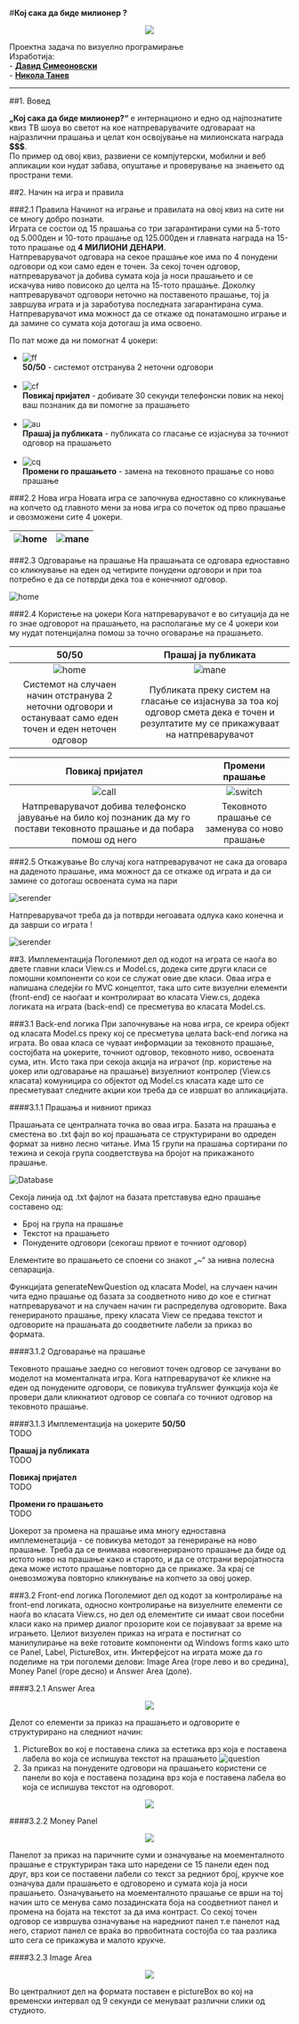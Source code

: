 #**Кој сака да биде милионер ?**

<p align="center">
  <img src="http://zase.mk/wp-content/uploads/2013/11/Logo_of_Milioner.jpg">
</p>

Проектна задача по визуелно програмирање <br>
  Изработија: <br>
    - [**Давид Симеоновски**](https://github.com/Dekacc) <br>
    - [**Никола Танев**](https://github.com/tanevnik)
    
  ---
 
 
##1. Вовед

<b>„Кој сака да биде милионер?“</b> е интернационо и едно од најпознатите квиз ТВ шоуа во светот на кое натпреварувачите одговараат на најразлични прашања и целат кон освојување на милионската награда <b>$$$</b>. <br>
По пример од овој квиз, развиени се компјутерски, мобилни и веб апликации кои нудат забава, опуштање и проверување на знаењето од пространи теми.
<br>



##2. Начин на игра и правила

###2.1 Правила
Начинот на играње и правилата на овој квиз на сите ни се многу добро познати. <br> 
Играта се состои од 15 прашања со три загарантирани суми на 5-тото од 5.000ден и 10-тото прашање од 125.000ден и главната награда на 15-тото прашање од <b>4 МИЛИОНИ ДЕНАРИ</b>. <br>
Натпреварувачот одговара на секое прашање кое има по 4 понудени одговори од кои само еден е точен. За секој точен одговор, натпреварувачот ја добива сумата која ја носи прашањето и се искачува ниво повисоко до целта на 15-тото прашање. Доколку наптреварувачот одговори неточно на поставеното прашање, тој ја завршува играта и ја заработува последната загарантирана сума. Натпреварувачот има можност да се откаже од понатамошно играње и да замине со сумата која дотогаш ја има освоено.<br>

[50/50]: https://github.com/tanevnik/remote-repo/tree/master/DocumentImages/ff.png "50/50"
[callFriend]: https://github.com/adam-p/markdown-here/raw/master/src/common/images/icon48.png "Повикај пријател"
[askAudience]: https://github.com/adam-p/markdown-here/raw/master/src/common/images/icon48.png "Прашај ја публиката"
[change]: https://github.com/adam-p/markdown-here/raw/master/src/common/images/icon48.png "Промени го прашањето"

По пат може да ни помогнат 4 џокери:
* ![ff](https://github.com/tanevnik/Millionaire/blob/develop/Millionaire/Resources/_5050.png?raw=true "50/50") <br> <b>50/50</b> - системот отстранува 2 неточни одговори <br> <br>
* ![cf](https://github.com/tanevnik/Millionaire/blob/develop/Millionaire/Resources/phone.png?raw=true "Повикај пријател") <br> <b>Повикај пријател</b> - добивате 30 секунди телефонски повик на некој ваш познаник да ви помогне за прашањето <br> <br>
* ![au](https://github.com/tanevnik/Millionaire/blob/develop/Millionaire/Resources/audience.png?raw=true "Прашај ја публиката") <br> <b>Прашај ја публиката</b> - публиката со гласање се изјаснува за точниот одговор на прашањето <br> <br> 
* ![cq](https://github.com/tanevnik/Millionaire/blob/develop/Millionaire/Resources/_switch.png?raw=true "Промени го прашањето") <br> <b>Промени го прашањето</b> - замена на тековното прашање со ново прашање <br> 

###2.2 Нова игра
Новата игра се започнува едноставно со кликнување на копчето од главното мени за нова игра со почеток од прво прашање и овозможени сите 4 џокери.

![home](https://github.com/tanevnik/Millionaire/blob/develop/DocumentationImages/homeScreen.png?raw=true)  |  ![mane](https://github.com/tanevnik/Millionaire/blob/develop/DocumentationImages/mainScreen.png?raw=true)
:-------------------------:|:-------------------------:


###2.3 Одговарање на прашање
На прашањата се одговара едноставно со кликнување на еден од четирите понудени одговори и при тоа потребно е да се потврди дека тоа е конечниот одговор.

![home](https://github.com/tanevnik/Millionaire/blob/develop/DocumentationImages/selectAnswere.png?raw=true)


###2.4 Користење на џокери
Кога натпреварувачот е во ситуација да не го знае одговорот на прашањето, на располагање му се 4 џокери кои му нудат потенцијална помош за точно оговарање на прашањето.

50/50                      |  Прашај ја публиката
:-------------------------:|:-------------------------:
![home](https://github.com/tanevnik/Millionaire/blob/develop/DocumentationImages/fiftyFifty.png?raw=true)  |  ![mane](https://github.com/tanevnik/Millionaire/blob/develop/DocumentationImages/audiance.png?raw=true)
Системот на случаен начин отстранува 2 неточни одговори и остануваат само еден точен и еден неточен одговор | Публиката преку систем на гласање се изјаснува за тоа кој одговор смета дека е точен и резултатите му се прикажуваат на натпреварувачот

Повикај пријател           |  Промени прашање
:-------------------------:|:-------------------------:
![call](https://github.com/tanevnik/Millionaire/blob/develop/DocumentationImages/friend.png?raw=true)  |  ![switch](https://github.com/tanevnik/Millionaire/blob/develop/DocumentationImages/change.png?raw=true)
Натпреварувачот добива телефонско јавување на било кој познаник да му го постави тековното прашање и да побара помош од него | Тековното прашање се заменува со ново прашање

###2.5 Откажување
Во случај кога натпреварувачот не сака да оговара на даденото прашање, има можност да се откаже од играта и да си замине со дотогаш освоената сума на пари

![serender](https://github.com/tanevnik/Millionaire/blob/develop/DocumentationImages/serender1.png?raw=true)

Натпреварувачот треба да ја потврди негоавата одлука како конечна и да заврши со играта !

![serender](https://github.com/tanevnik/Millionaire/blob/develop/DocumentationImages/serender2.png?raw=true)



##3. Имплементација
Поголемиот дел од кодот на играта се наоѓа во двете главни класи View.cs и Model.cs, додека сите други класи се помошни компоненти со кои се служат овие две класи. Оваа игра е напишана следејќи го MVC концептот, така што сите визуелни елементи (front-end) се наоѓаат и  контролираат во класата View.cs, додека логиката на играта (back-end) се пресметува во класата Model.cs.

###3.1 Back-end логика
При започнување на нова игра, се креира објект од класата Model.cs преку кој се пресметува целата back-end логика на играта. Во оваа класа се чуваат информации за тековното прашање, состојбата на џокерите, точниот одговор, тековното ниво, освоената сума, итн. Исто така при секоја акција на играчот (пр. користење на џокер или одговарање на прашање) визуелниот контролер (View.cs класата) комуницира со објектот од Model.cs класата каде што се пресметуваат следните акции кои треба да се извршат во апликацијата.

####3.1.1 Прашања и нивниот приказ

Прашањата се централната точка во оваа игра. Базата на прашања е сместена во .txt фајл во кој прашањата се структурирани во одреден формат за нивно лесно читање. Има 15 групи на прашања сортирани по тежина и секоја група соодветствува на бројот на прикажаното прашање. 

![Database](https://github.com/tanevnik/Millionaire/blob/develop/DocumentationImages/questionDatabase.png?raw=true)

Секоја линија од .txt фајлот на базата претставува едно прашање составено од:
  * Број на група на прашање
  * Текстот на прашањето
  * Понудените одговори (секогаш првиот е точниот одговор)

Елементите во прашањето се споени со знакот „~“ за нивна полесна сепарација.  

Функцијата generateNewQuestion од класата Model, на случаен начин чита едно прашање од базата за соодветното ниво до кое е стигнат натпреварувачот и на случаен начин ги распределува одговорите. Вака генерираното прашање, преку класата View се предава текстот и одговорите на прашањата до соодветните лабели за приказ во формата.

####3.1.2 Одговарање на прашање

Тековното прашање заедно со неговиот точен одговор се зачувани во моделот на моменталната игра. Кога натпреварувачот ќе кликне на еден од понудените одговори, се повикува tryAnswer функција која ќе провери дали кликнатиот одговор се совпаѓа со точниот одговор на тековното прашање.


####3.1.3 Имплементација на џокерите
<b>50/50</b><br>
TODO

<b>Прашај ја публиката</b><br>
TODO

<b>Повикај пријател</b><br>
TODO

<b>Промени го прашањето</b><br>
TODO

Џокерот за промена на прашање има многу едноставна имплеменетација - се повикува методот за генерирање на ново прашање. Треба да се внимава новогенерираното прашање да биде од истото ниво на прашање како и старото, и да се отстрани веројатноста дека може истото прашање повторно да се прикаже. За крај се оневозможува повторно кликнување на копчето за овој џокер.

###3.2 Front-end логика
Поголемиот дел од кодот за контролирање на front-end логиката, односно контролирање на визуелните елементи се наоѓа во класата View.cs, но дел од елементите си имаат свои посебни класи како на пример диалог прозорите кои се појавуваат за време на играњето. Целиот визуелен приказ на играта е постигнат со манипулирање на веќе готовите компоненти од Windows forms како што се Panel, Label, PictureBox, итн. Интерфејсот на играта може да го поделиме на три поголеми делови: Image Area (горе лево и во средина), Money Panel (горе десно) и Answer Area (доле).

####3.2.1 Answer Area

<p align="center">
  <img src="https://github.com/tanevnik/Millionaire/blob/develop/DocumentationImages/questionAndAnsweres.png?raw=true">
</p>

Делот со елементи за приказ на прашањето и одговорите е структурирано на следниот начин:
  1. PictureBox во кој е поставена слика за естетика врз која е поставена лабела во која се испишува текстот на прашањето
  ![question](https://github.com/tanevnik/Millionaire/blob/develop/DocumentationImages/questionText.png?raw=true)
  2. За приказ на понудените одговори на прашањето користени се панели во која е поставена позадина врз која е поставена лабела во која се испишува текстот на одговорот.
  <p align="center">
    <img src="https://github.com/tanevnik/Millionaire/blob/develop/DocumentationImages/answerePanel.png?raw=true">
  </p>

####3.2.2 Money Panel
<p align="center">
    <img src="https://github.com/tanevnik/Millionaire/blob/develop/DocumentationImages/moneyPanle.png?raw=true">
</p>

Панелот за приказ на паричните суми и означување на моементалното прашање е структуриран така што наредени се 15 панели еден под друг, врз кои се поставени лабели со текст за редниот број, крукче кое означува дали прашањето е одговорено и сумата која ја носи прашањето. Означувањето на моементалното прашање се врши на тој начин што се менува само позадинската боја на соодветниот панел и промена на бојата на текстот за да има контраст. Со секој точен одговор се извршува означување на наредниот панел т.е панелот над него, стариот панел се враќа во првобитната состојба со таа разлика што сега се прикажува и малото крукче.

####3.2.3 Image Area
<p align="center">
    <img src="https://github.com/tanevnik/Millionaire/blob/develop/DocumentationImages/picturePanel.png?raw=true">
</p>

Во централниот дел на формата поставен е pictureBox во кој на временски интервал од 9 секунди се менуваат различни слики од студиото.
